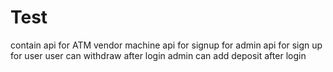 # Test
contain api for ATM vendor machine
api for signup for admin
api for sign up for user
user can withdraw after login
admin can add deposit after login
